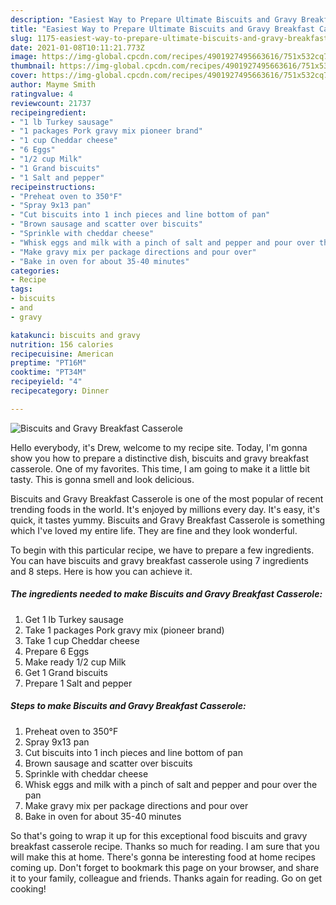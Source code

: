 ```yaml
---
description: "Easiest Way to Prepare Ultimate Biscuits and Gravy Breakfast Casserole"
title: "Easiest Way to Prepare Ultimate Biscuits and Gravy Breakfast Casserole"
slug: 1175-easiest-way-to-prepare-ultimate-biscuits-and-gravy-breakfast-casserole
date: 2021-01-08T10:11:21.773Z
image: https://img-global.cpcdn.com/recipes/4901927495663616/751x532cq70/biscuits-and-gravy-breakfast-casserole-recipe-main-photo.jpg
thumbnail: https://img-global.cpcdn.com/recipes/4901927495663616/751x532cq70/biscuits-and-gravy-breakfast-casserole-recipe-main-photo.jpg
cover: https://img-global.cpcdn.com/recipes/4901927495663616/751x532cq70/biscuits-and-gravy-breakfast-casserole-recipe-main-photo.jpg
author: Mayme Smith
ratingvalue: 4
reviewcount: 21737
recipeingredient:
- "1 lb Turkey sausage"
- "1 packages Pork gravy mix pioneer brand"
- "1 cup Cheddar cheese"
- "6 Eggs"
- "1/2 cup Milk"
- "1 Grand biscuits"
- "1 Salt and pepper"
recipeinstructions:
- "Preheat oven to 350°F"
- "Spray 9x13 pan"
- "Cut biscuits into 1 inch pieces and line bottom of pan"
- "Brown sausage and scatter over biscuits"
- "Sprinkle with cheddar cheese"
- "Whisk eggs and milk with a pinch of salt and pepper and pour over the pan"
- "Make gravy mix per package directions and pour over"
- "Bake in oven for about 35-40 minutes"
categories:
- Recipe
tags:
- biscuits
- and
- gravy

katakunci: biscuits and gravy 
nutrition: 156 calories
recipecuisine: American
preptime: "PT16M"
cooktime: "PT34M"
recipeyield: "4"
recipecategory: Dinner

---
```



![Biscuits and Gravy Breakfast Casserole](https://img-global.cpcdn.com/recipes/4901927495663616/751x532cq70/biscuits-and-gravy-breakfast-casserole-recipe-main-photo.jpg)

Hello everybody, it's Drew, welcome to my recipe site. Today, I'm gonna show you how to prepare a distinctive dish, biscuits and gravy breakfast casserole. One of my favorites. This time, I am going to make it a little bit tasty. This is gonna smell and look delicious.

Biscuits and Gravy Breakfast Casserole is one of the most popular of recent trending foods in the world. It's enjoyed by millions every day. It's easy, it's quick, it tastes yummy. Biscuits and Gravy Breakfast Casserole is something which I've loved my entire life. They are fine and they look wonderful.




To begin with this particular recipe, we have to prepare a few ingredients. You can have biscuits and gravy breakfast casserole using 7 ingredients and 8 steps. Here is how you can achieve it.

<!--inarticleads1-->

##### The ingredients needed to make Biscuits and Gravy Breakfast Casserole:

1. Get 1 lb Turkey sausage
1. Take 1 packages Pork gravy mix (pioneer brand)
1. Take 1 cup Cheddar cheese
1. Prepare 6 Eggs
1. Make ready 1/2 cup Milk
1. Get 1 Grand biscuits
1. Prepare 1 Salt and pepper




<!--inarticleads2-->

##### Steps to make Biscuits and Gravy Breakfast Casserole:

1. Preheat oven to 350°F
1. Spray 9x13 pan
1. Cut biscuits into 1 inch pieces and line bottom of pan
1. Brown sausage and scatter over biscuits
1. Sprinkle with cheddar cheese
1. Whisk eggs and milk with a pinch of salt and pepper and pour over the pan
1. Make gravy mix per package directions and pour over
1. Bake in oven for about 35-40 minutes




So that's going to wrap it up for this exceptional food biscuits and gravy breakfast casserole recipe. Thanks so much for reading. I am sure that you will make this at home. There's gonna be interesting food at home recipes coming up. Don't forget to bookmark this page on your browser, and share it to your family, colleague and friends. Thanks again for reading. Go on get cooking!
